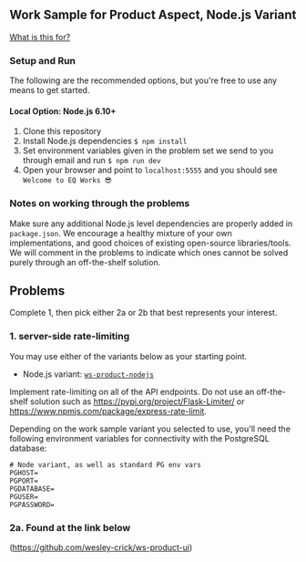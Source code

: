Work Sample for Product Aspect, Node.js Variant
---

[What is this for?](https://github.com/EQWorks/work-samples#what-is-this)

### Setup and Run

The following are the recommended options, but you're free to use any means to get started.

#### Local Option: Node.js 6.10+

1. Clone this repository
2. Install Node.js dependencies `$ npm install`
3. Set environment variables given in the problem set we send to you through email and run `$ npm run dev`
4. Open your browser and point to `localhost:5555` and you should see `Welcome to EQ Works 😎`

### Notes on working through the problems

Make sure any additional Node.js level dependencies are properly added in `package.json`. We encourage a healthy mixture of your own implementations, and good choices of existing open-source libraries/tools. We will comment in the problems to indicate which ones cannot be solved purely through an off-the-shelf solution.

## Problems

Complete 1, then pick either 2a or 2b that best represents your interest.

### 1. server-side rate-limiting

You may use either of the variants below as your starting point.

- Node.js variant: [`ws-product-nodejs`](https://github.com/EQWorks/ws-product-nodejs)

Implement rate-limiting on all of the API endpoints. Do not use an off-the-shelf solution such as https://pypi.org/project/Flask-Limiter/ or https://www.npmjs.com/package/express-rate-limit.

Depending on the work sample variant you selected to use, you'll need the following environment variables for connectivity with the PostgreSQL database:

```
# Node variant, as well as standard PG env vars
PGHOST=
PGPORT=
PGDATABASE=
PGUSER=
PGPASSWORD=
```

### 2a. Found at the link below
(https://github.com/wesley-crick/ws-product-ui)